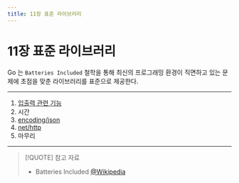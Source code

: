 ```yaml
---
title: 11장 표준 라이브러리
---
```


# 11장 표준 라이브러리

Go 는 `Batteries Included` 철학을 통해 최신의 프로그래밍 환경이 직면하고 있는 문제에 초점을 맞춘 라이브러리를 표준으로 제공한다.

---

1. [입출력 관련 기능](11.1.md)
2. 시간
3. [encoding/json](11.3.md)
4. [net/http](section04/README)
5. 마무리

---

> [!QUOTE] 참고 자료
>
> - Batteries Included [@Wikipedia](https://en.wikipedia.org/wiki/Batteries_Included)
